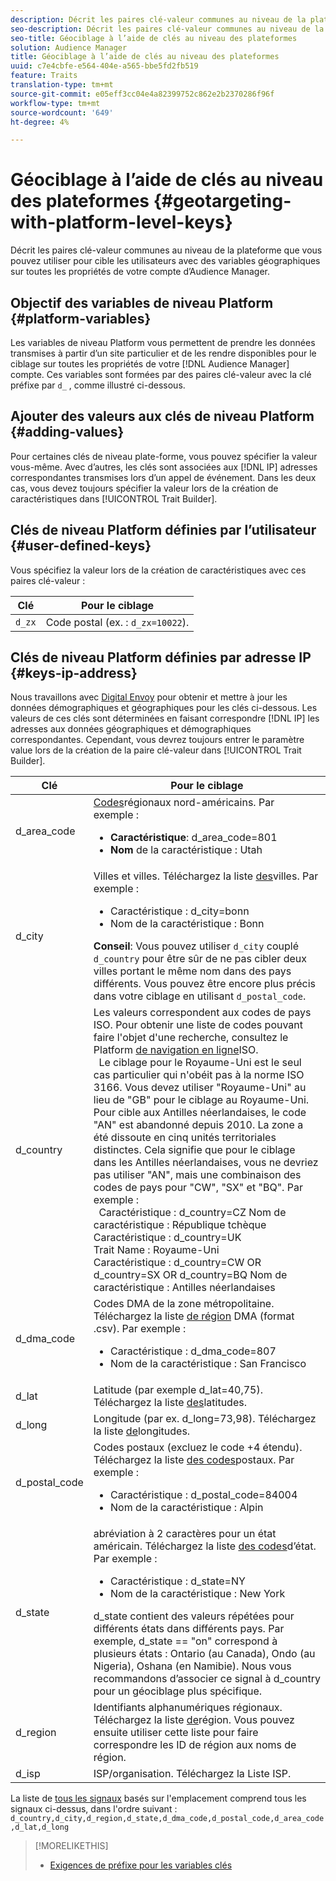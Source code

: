 ```yaml
---
description: Décrit les paires clé-valeur communes au niveau de la plateforme que vous pouvez utiliser pour cible les utilisateurs avec des variables géographiques sur toutes les propriétés de votre compte d’Audience Manager.
seo-description: Décrit les paires clé-valeur communes au niveau de la plateforme que vous pouvez utiliser pour cible les utilisateurs avec des variables géographiques sur toutes les propriétés de votre compte d’Audience Manager.
seo-title: Géociblage à l’aide de clés au niveau des plateformes
solution: Audience Manager
title: Géociblage à l’aide de clés au niveau des plateformes
uuid: c7e4cbfe-e564-404e-a565-bbe5fd2fb519
feature: Traits
translation-type: tm+mt
source-git-commit: e05eff3cc04e4a82399752c862e2b2370286f96f
workflow-type: tm+mt
source-wordcount: '649'
ht-degree: 4%

---
```



# Géociblage à l’aide de clés au niveau des plateformes {#geotargeting-with-platform-level-keys}

Décrit les paires clé-valeur communes au niveau de la plateforme que vous pouvez utiliser pour cible les utilisateurs avec des variables géographiques sur toutes les propriétés de votre compte d’Audience Manager.

<!-- c_tb_platform_vars.xml -->

## Objectif des variables de niveau Platform {#platform-variables}

Les variables de niveau Platform vous permettent de prendre les données transmises à partir d’un site particulier et de les rendre disponibles pour le ciblage sur toutes les propriétés de votre [!DNL Audience Manager] compte. Ces variables sont formées par des paires [](../../reference/key-value-pairs-explained.md) clé-valeur avec la clé préfixe par `d_` , comme illustré ci-dessous.

## Ajouter des valeurs aux clés de niveau Platform {#adding-values}

Pour certaines clés de niveau plate-forme, vous pouvez spécifier la valeur vous-même. Avec d’autres, les clés sont associées aux [!DNL IP] adresses correspondantes transmises lors d’un appel de événement. Dans les deux cas, vous devez toujours spécifier la valeur lors de la création de caractéristiques dans [!UICONTROL Trait Builder].

## Clés de niveau Platform définies par l’utilisateur {#user-defined-keys}

Vous spécifiez la valeur lors de la création de caractéristiques avec ces paires clé-valeur :

| Clé | Pour le ciblage |
|---|---|
| `d_zx` | Code postal (ex. : `d_zx=10022`). |

## Clés de niveau Platform définies par adresse IP {#keys-ip-address}

Nous travaillons avec [Digital Envoy](https://www.digitalenvoy.com/) pour obtenir et mettre à jour les données démographiques et géographiques pour les clés ci-dessous. Les valeurs de ces clés sont déterminées en faisant correspondre [!DNL IP] les adresses aux données géographiques et démographiques correspondantes. Cependant, vous devrez toujours entrer le paramètre value lors de la création de la paire clé-valeur dans [!UICONTROL Trait Builder].

| Clé | Pour le ciblage |
|--- |--- |
| d_area_code | [Codes](https://en.wikipedia.org/wiki/List_of_North_American_Numbering_Plan_area_codes)régionaux nord-américains.  Par exemple : <ul><li>**Caractéristique**:  d_area_code=801</li><li>**Nom** de la caractéristique : Utah</li></ul> |
| d_city | Villes et villes. Téléchargez la liste [des](assets/d_city.txt)villes.  Par exemple : <ul><li>Caractéristique :  d_city=bonn</li><li>Nom de la caractéristique : Bonn</li></ul> **Conseil**: Vous pouvez utiliser `d_city` couplé `d_country` pour être sûr de ne pas cibler deux villes portant le même nom dans des pays différents. Vous pouvez être encore plus précis dans votre ciblage en utilisant `d_postal_code`. |
| d_country | Les valeurs correspondent aux codes de pays ISO. Pour obtenir une liste de codes pouvant faire l&#39;objet d&#39;une recherche, consultez le Platform [de navigation en ligne](https://www.iso.org/obp/ui/#home)ISO. <br>  Le ciblage pour le Royaume-Uni est le seul cas particulier qui n&#39;obéit pas à la norme ISO 3166. Vous devez utiliser &quot;Royaume-Uni&quot; au lieu de &quot;GB&quot; pour le ciblage au Royaume-Uni.  Pour cible aux Antilles néerlandaises, le code &quot;AN&quot; est abandonné depuis 2010. La zone a été dissoute en cinq unités territoriales distinctes. Cela signifie que pour le ciblage dans les Antilles néerlandaises, vous ne devriez pas utiliser &quot;AN&quot;, mais une combinaison des codes de pays pour &quot;CW&quot;, &quot;SX&quot; et &quot;BQ&quot;.  Par exemple :  <br>  Caractéristique :  d_country=CZ Nom de <br>caractéristique : République tchèque <br>Caractéristique :  d_country=UK <br>Trait Name : Royaume-Uni <br>Caractéristique :  d_country=CW OR d_country=SX OR d_country=BQ Nom de <br>caractéristique : Antilles néerlandaises |
| d_dma_code | Codes DMA de la zone métropolitaine. Téléchargez la liste [de région](assets/DMAregions.csv) DMA (format .csv).  Par exemple : <ul><li>Caractéristique :  d_dma_code=807</li><li>Nom de la caractéristique : San Francisco</li></ul> |
| d_lat | Latitude (par exemple d_lat=40,75). Téléchargez la liste [des](assets/d_lat.txt)latitudes. |
| d_long | Longitude (par ex. d_long=73,98). Téléchargez la liste [de](assets/d_long.txt)longitudes. |
| d_postal_code | Codes postaux (excluez le code +4 étendu). Téléchargez la liste [des codes](assets/d_postal_code.txt)postaux.  Par exemple : <ul><li>Caractéristique :  d_postal_code=84004 </li><li>Nom de la caractéristique : Alpin</li></ul> |
| d_state | abréviation à 2 caractères pour un état américain. Téléchargez la liste [des codes](assets/d_state.txt)d’état.  Par exemple : <ul><li>Caractéristique :  d_state=NY </li><li>Nom de la caractéristique : New York</li></ul>d_state contient des valeurs répétées pour différents états dans différents pays. Par exemple, d_state == &quot;on&quot; correspond à plusieurs états : Ontario (au Canada), Ondo (au Nigeria), Oshana (en Namibie). Nous vous recommandons d’associer ce signal à d_country pour un géociblage plus spécifique. |
| d_region | Identifiants alphanumériques régionaux. Téléchargez la liste [de](assets/Country_RegionCodes_City.csv)région.  Vous pouvez ensuite utiliser cette liste pour faire correspondre les ID de région aux noms de région. |
| d_isp | ISP/organisation. Téléchargez la Liste [](assets/d_isp.txt)ISP. |

La liste de [tous les signaux](assets/all.txt) basés sur l&#39;emplacement comprend tous les signaux ci-dessus, dans l&#39;ordre suivant : `d_country,d_city,d_region,d_state,d_dma_code,d_postal_code,d_area_code,d_lat,d_long`

>[!MORELIKETHIS]
>
>* [Exigences de préfixe pour les variables clés](../../features/traits/trait-variable-prefixes.md)

